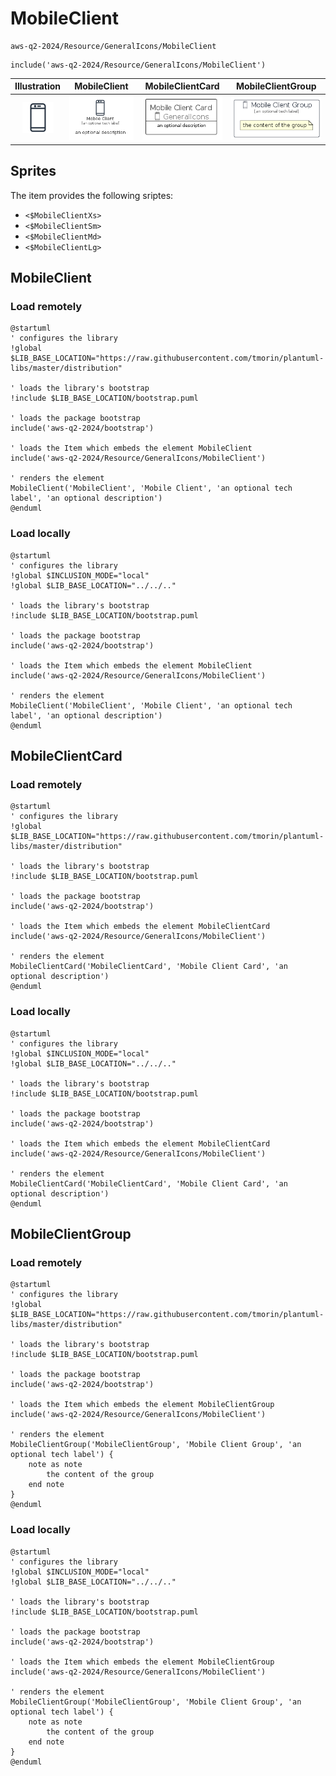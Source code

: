# MobileClient


```text
aws-q2-2024/Resource/GeneralIcons/MobileClient
```

```text
include('aws-q2-2024/Resource/GeneralIcons/MobileClient')
```



| Illustration | MobileClient | MobileClientCard | MobileClientGroup |
| :---: | :---: | :---: | :---: |
| ![illustration for Illustration](../../../aws-q2-2024/Resource/GeneralIcons/MobileClient.png) | ![illustration for MobileClient](../../../aws-q2-2024/Resource/GeneralIcons/MobileClient.Local.png) | ![illustration for MobileClientCard](../../../aws-q2-2024/Resource/GeneralIcons/MobileClientCard.Local.png) | ![illustration for MobileClientGroup](../../../aws-q2-2024/Resource/GeneralIcons/MobileClientGroup.Local.png) |



## Sprites
The item provides the following sriptes:

- `<$MobileClientXs>`
- `<$MobileClientSm>`
- `<$MobileClientMd>`
- `<$MobileClientLg>`





## MobileClient

### Load remotely
```plantuml
@startuml
' configures the library
!global $LIB_BASE_LOCATION="https://raw.githubusercontent.com/tmorin/plantuml-libs/master/distribution"

' loads the library's bootstrap
!include $LIB_BASE_LOCATION/bootstrap.puml

' loads the package bootstrap
include('aws-q2-2024/bootstrap')

' loads the Item which embeds the element MobileClient
include('aws-q2-2024/Resource/GeneralIcons/MobileClient')

' renders the element
MobileClient('MobileClient', 'Mobile Client', 'an optional tech label', 'an optional description')
@enduml
```

### Load locally
```plantuml
@startuml
' configures the library
!global $INCLUSION_MODE="local"
!global $LIB_BASE_LOCATION="../../.."

' loads the library's bootstrap
!include $LIB_BASE_LOCATION/bootstrap.puml

' loads the package bootstrap
include('aws-q2-2024/bootstrap')

' loads the Item which embeds the element MobileClient
include('aws-q2-2024/Resource/GeneralIcons/MobileClient')

' renders the element
MobileClient('MobileClient', 'Mobile Client', 'an optional tech label', 'an optional description')
@enduml
```

## MobileClientCard

### Load remotely
```plantuml
@startuml
' configures the library
!global $LIB_BASE_LOCATION="https://raw.githubusercontent.com/tmorin/plantuml-libs/master/distribution"

' loads the library's bootstrap
!include $LIB_BASE_LOCATION/bootstrap.puml

' loads the package bootstrap
include('aws-q2-2024/bootstrap')

' loads the Item which embeds the element MobileClientCard
include('aws-q2-2024/Resource/GeneralIcons/MobileClient')

' renders the element
MobileClientCard('MobileClientCard', 'Mobile Client Card', 'an optional description')
@enduml
```

### Load locally
```plantuml
@startuml
' configures the library
!global $INCLUSION_MODE="local"
!global $LIB_BASE_LOCATION="../../.."

' loads the library's bootstrap
!include $LIB_BASE_LOCATION/bootstrap.puml

' loads the package bootstrap
include('aws-q2-2024/bootstrap')

' loads the Item which embeds the element MobileClientCard
include('aws-q2-2024/Resource/GeneralIcons/MobileClient')

' renders the element
MobileClientCard('MobileClientCard', 'Mobile Client Card', 'an optional description')
@enduml
```

## MobileClientGroup

### Load remotely
```plantuml
@startuml
' configures the library
!global $LIB_BASE_LOCATION="https://raw.githubusercontent.com/tmorin/plantuml-libs/master/distribution"

' loads the library's bootstrap
!include $LIB_BASE_LOCATION/bootstrap.puml

' loads the package bootstrap
include('aws-q2-2024/bootstrap')

' loads the Item which embeds the element MobileClientGroup
include('aws-q2-2024/Resource/GeneralIcons/MobileClient')

' renders the element
MobileClientGroup('MobileClientGroup', 'Mobile Client Group', 'an optional tech label') {
    note as note
        the content of the group
    end note
}
@enduml
```

### Load locally
```plantuml
@startuml
' configures the library
!global $INCLUSION_MODE="local"
!global $LIB_BASE_LOCATION="../../.."

' loads the library's bootstrap
!include $LIB_BASE_LOCATION/bootstrap.puml

' loads the package bootstrap
include('aws-q2-2024/bootstrap')

' loads the Item which embeds the element MobileClientGroup
include('aws-q2-2024/Resource/GeneralIcons/MobileClient')

' renders the element
MobileClientGroup('MobileClientGroup', 'Mobile Client Group', 'an optional tech label') {
    note as note
        the content of the group
    end note
}
@enduml
```

